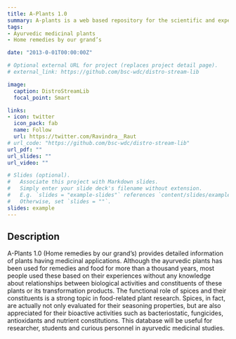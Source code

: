 ```yaml
---
title: A-Plants 1.0
summary: A-plants is a web based repository for the scientific and experimentally proven applications of dietary spices, Ayurvedic medicinal plants potent to treat human diseases and disorders in Indian homes.
tags:
- Ayurvedic medicinal plants
- Home remedies by our grand’s

date: "2013-0-01T00:00:00Z"

# Optional external URL for project (replaces project detail page).
# external_link: https://github.com/bsc-wdc/distro-stream-lib

image:
  caption: DistroStreamLib
  focal_point: Smart

links:
- icon: twitter
  icon_pack: fab
  name: Follow
  url: https://twitter.com/Ravindra__Raut
# url_code: "https://github.com/bsc-wdc/distro-stream-lib"
url_pdf: ""
url_slides: ""
url_video: ""

# Slides (optional).
#   Associate this project with Markdown slides.
#   Simply enter your slide deck's filename without extension.
#   E.g. `slides = "example-slides"` references `content/slides/example-slides.md`.
#   Otherwise, set `slides = ""`.
slides: example
---
```


<h2>Description</h2>

A-Plants 1.0 (Home remedies by our grand’s) provides detailed information of plants having medicinal applications. Although the ayurvedic plants has been used for remedies and food for more than a thousand years, most people used these based on their experiences without any knowledge about relationships between biological activities and constituents of these plants or its transformation products. The functional role of spices and their constituents is a strong topic in food-related plant research. Spices, in fact, are actually not only evaluated for their seasoning properties, but are also appreciated for their bioactive activities such as bacteriostatic, fungicides, antioxidants and nutrient constitutions. This database will be useful for researcher, students and curious personnel in ayurvedic medicinal studies.

